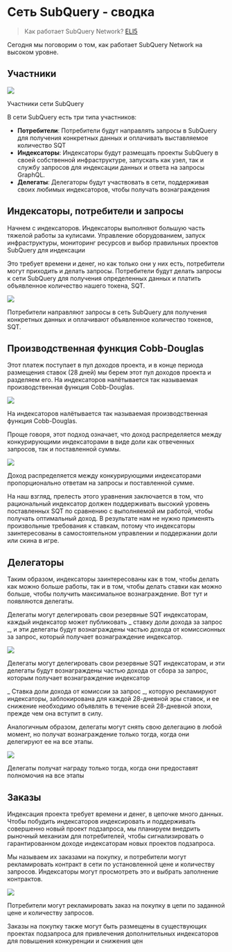 # Сеть SubQuery - сводка

> Как работает SubQuery Network? [ELI5](https://www.dictionary.com/e/slang/eli5/#:~:text=ELI5%20stands%20for%20the%20phrase,naive%20understanding%20of%20the%20issue.)

Сегодня мы поговорим о том, как работает SubQuery Network на высоком уровне.

## Участники


![](https://miro.medium.com/max/1400/1*9993cakplwupZC5tbUv3vA.png)

Участники сети SubQuery

В сети SubQuery есть три типа участников:

-   **Потребители**: Потребители будут направлять запросы в SubQuery для получения конкретных данных и оплачивать выставляемое количество SQT
-   **Индексаторы**: Индексаторы будут размещать проекты SubQuery в своей собственной инфраструктуре, запускать как узел, так и службу запросов для индексации данных и ответа на запросы GraphQL.
-   **Делегаты**: Делегаторы будут участвовать в сети, поддерживая своих любимых индексаторов, чтобы получать вознаграждения

## Индексаторы, потребители и запросы

Начнем с индексаторов. Индексаторы выполняют большую часть тяжелой работы за кулисами. Управление оборудованием, запуск инфраструктуры, мониторинг ресурсов и выбор правильных проектов SubQuery для индексации

Это требует времени и денег, но как только они у них есть, потребители могут приходить и делать запросы. Потребители будут делать запросы к сети SubQuery для получения определенных данных и платить объявленное количество нашего токена, SQT.

![](https://miro.medium.com/max/1400/1*dKLkzSc2uXYaPW_IXUxstQ.png)

Потребители направляют запросы в сеть SubQuery для получения конкретных данных и оплачивают объявленное количество токенов, SQT.

## Производственная функция Cobb-Douglas

Этот платеж поступает в пул доходов проекта, и в конце периода размещения ставок (28 дней) мы берем этот пул доходов проекта и разделяем его. На индексаторов налётывается так называемая производственная функция Cobb-Douglas.

![](https://miro.medium.com/max/1400/1*E-W7o7cWoclxHb8rXAMdpA.png)

На индексаторов налётывается так называемая производственная функция Cobb-Douglas.

Проще говоря, этот подход означает, что доход распределяется между конкурирующими индексаторами в виде доли как отвеченных запросов, так и поставленной суммы.

![](https://miro.medium.com/max/1400/1*VhDu2BGDxd3ob7z9XkoOXA.png)

Доход распределяется между конкурирующими индексаторами пропорционально ответам на запросы и поставленной сумме.

На наш взгляд, прелесть этого уравнения заключается в том, что рациональный индексатор должен поддерживать высокий уровень поставленных SQT по сравнению с выполняемой им работой, чтобы получать оптимальный доход. В результате нам не нужно применять произвольные требования к ставкам, потому что индексаторы заинтересованы в самостоятельном управлении и поддержании доли или скина в игре.

## Делегаторы

Таким образом, индексаторы заинтересованы как в том, чтобы делать как можно больше работы, так и в том, чтобы делать ставки как можно больше, чтобы получить максимальное вознаграждение. Вот тут и появляются делегаты.

Делегаты могут делегировать свои резервные SQT индексаторам, каждый индексатор может публиковать _ ставку доли дохода за запрос _, и эти делегаты будут вознаграждены частью дохода от комиссионных за запрос, который получает вознаграждение индексатор.

![](https://miro.medium.com/max/1400/1*YoN7PV7h3a2nAFN-ODqILg.png)

Делегаты могут делегировать свои резервные SQT индексаторам, и эти делегаты будут вознаграждены частью дохода от сбора за запрос, которым получает вознаграждение индексатор

_ Ставка доли дохода от комиссии за запрос _, которую рекламируют индексаторы, заблокирована для каждой 28-дневной эры ставок, и ее снижение необходимо объявлять в течение всей 28-дневной эпохи, прежде чем она вступит в силу.

Аналогичным образом, делегаты могут снять свою делегацию в любой момент, но получат вознаграждение только тогда, когда они делегируют ее на все этапы.

![](https://miro.medium.com/max/1400/0*we0k4A07pbj86COZ)

Делегаты получат награду только тогда, когда они предоставят полномочия на все этапы

## Заказы

Индексация проекта требует времени и денег, в цепочке много данных. Чтобы побудить индексаторов индексировать и поддерживать совершенно новый проект подзапроса, мы планируем внедрить рыночный механизм для потребителей, чтобы сигнализировать о гарантированном доходе индексаторам новых проектов подзапроса.

Мы называем их заказами на покупку, и потребители могут рекламировать контракт в сети по установленной цене и количеству запросов. Индексаторы могут просмотреть это и выбрать заполнение контрактов.

![](https://miro.medium.com/max/1400/1*IPtaZlt24E7h9bKNZWdSCw.png)

Потребители могут рекламировать заказ на покупку в цепи по заданной цене и количеству запросов.

Заказы на покупку также могут быть размещены в существующих проектах подзапроса для привлечения дополнительных индексаторов для повышения конкуренции и снижения цен